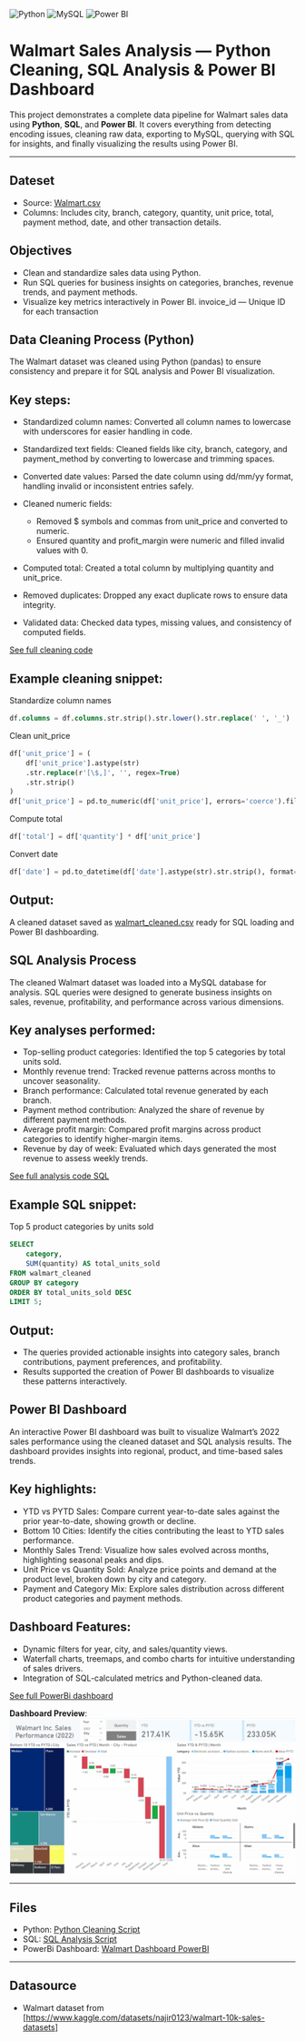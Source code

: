 ![Python](https://img.shields.io/badge/Python-3776AB.svg?style=for-the-badge&logo=Python&logoColor=white)
![MySQL](https://img.shields.io/badge/mysql-%2300f.svg?style=for-the-badge&logo=mysql&logoColor=white)
![Power BI](https://img.shields.io/badge/power_bi-F2C811?style=for-the-badge&logo=powerbi&logoColor=black)

#  Walmart Sales Analysis — Python Cleaning, SQL Analysis & Power BI Dashboard

This project demonstrates a complete data pipeline for Walmart sales data using **Python**, **SQL**, and **Power BI**. It covers everything from detecting encoding issues, cleaning raw data, exporting to MySQL, querying with SQL for insights, and finally visualizing the results using Power BI.

---

##  Dateset

- Source: [Walmart.csv](https://github.com/kChe626/Walmart/blob/main/Walmart.csv)
- Columns: Includes city, branch, category, quantity, unit price, total, payment method, date, and other transaction details.

## Objectives

- Clean and standardize sales data using Python.
- Run SQL queries for business insights on categories, branches, revenue trends, and payment methods.
- Visualize key metrics interactively in Power BI.  invoice_id — Unique ID for each transaction

##  Data Cleaning Process (Python)

The Walmart dataset was cleaned using Python (pandas) to ensure consistency and prepare it for SQL analysis and Power BI visualization.

## Key steps:

- Standardized column names: Converted all column names to lowercase with underscores for easier handling in code.
- Standardized text fields: Cleaned fields like city, branch, category, and payment_method by converting to lowercase and trimming spaces.
- Converted date values: Parsed the date column using dd/mm/yy format, handling invalid or inconsistent entries safely.
- Cleaned numeric fields:
    - Removed $ symbols and commas from unit_price and converted to numeric.
    - Ensured quantity and profit_margin were numeric and filled invalid values with 0.

- Computed total: Created a total column by multiplying quantity and unit_price.
- Removed duplicates: Dropped any exact duplicate rows to ensure data integrity.
- Validated data: Checked data types, missing values, and consistency of computed fields.

[See full cleaning code](https://github.com/kChe626/Walmart/blob/main/Walmart_clean_python.ipynb)

## Example cleaning snippet:

Standardize column names
```sql
df.columns = df.columns.str.strip().str.lower().str.replace(' ', '_')
```
Clean unit_price
```sql
df['unit_price'] = (
    df['unit_price'].astype(str)
    .str.replace(r'[\$,]', '', regex=True)
    .str.strip()
)
df['unit_price'] = pd.to_numeric(df['unit_price'], errors='coerce').fillna(0)
```
Compute total
```sql
df['total'] = df['quantity'] * df['unit_price']
```
Convert date
```sql
df['date'] = pd.to_datetime(df['date'].astype(str).str.strip(), format='%d/%m/%y', errors='coerce')
```

## Output:

A cleaned dataset saved as [walmart_cleaned.csv](https://github.com/kChe626/Walmart/blob/main/walmart_cleaned.csv) ready for SQL loading and Power BI dashboarding.

## SQL Analysis Process

The cleaned Walmart dataset was loaded into a MySQL database for analysis. SQL queries were designed to generate business insights on sales, revenue, profitability, and performance across various dimensions.

## Key analyses performed:

- Top-selling product categories: Identified the top 5 categories by total units sold.
- Monthly revenue trend: Tracked revenue patterns across months to uncover seasonality.
- Branch performance: Calculated total revenue generated by each branch.
- Payment method contribution: Analyzed the share of revenue by different payment methods.
- Average profit margin: Compared profit margins across product categories to identify higher-margin items.
- Revenue by day of week: Evaluated which days generated the most revenue to assess weekly trends.

 [See full analysis code SQL](https://github.com/kChe626/Walmart/blob/main/walmart_sql_analysis.sql)

## Example SQL snippet:

Top 5 product categories by units sold
```sql
SELECT 
    category, 
    SUM(quantity) AS total_units_sold
FROM walmart_cleaned
GROUP BY category
ORDER BY total_units_sold DESC
LIMIT 5;
```
## Output:

- The queries provided actionable insights into category sales, branch contributions, payment preferences, and profitability.
- Results supported the creation of Power BI dashboards to visualize these patterns interactively.

##  Power BI Dashboard

An interactive Power BI dashboard was built to visualize Walmart’s 2022 sales performance using the cleaned dataset and SQL analysis results. The dashboard provides insights into regional, product, and time-based sales trends.

## Key highlights:
- YTD vs PYTD Sales: Compare current year-to-date sales against the prior year-to-date, showing growth or decline.
- Bottom 10 Cities: Identify the cities contributing the least to YTD sales performance.
- Monthly Sales Trend: Visualize how sales evolved across months, highlighting seasonal peaks and dips.
- Unit Price vs Quantity Sold: Analyze price points and demand at the product level, broken down by city and category.
- Payment and Category Mix: Explore sales distribution across different product categories and payment methods.

## Dashboard Features:
- Dynamic filters for year, city, and sales/quantity views.
- Waterfall charts, treemaps, and combo charts for intuitive understanding of sales drivers.
- Integration of SQL-calculated metrics and Python-cleaned data.

[See full PowerBi dashboard](https://github.com/kChe626/Walmart/blob/main/Walmart_Dashboard.pbix)

 **Dashboard Preview**:  
![Dashboard](https://github.com/kChe626/Walmart/blob/main/Walmart%20Power%20Bi%20Dashboard.gif)

---


## Files
- Python: [Python Cleaning Script](https://github.com/kChe626/Walmart/blob/main/Walmart_clean_python.ipynb)
- SQL: [SQL Analysis Script](https://github.com/kChe626/Walmart/blob/main/walmart_sql_analysis.sql)
- PowerBi Dashboard: [Walmart Dashboard PowerBI](https://github.com/kChe626/Walmart/blob/main/Walmart_Dashboard.pbix)

---

## Datasource


- Walmart dataset from [https://www.kaggle.com/datasets/najir0123/walmart-10k-sales-datasets]
